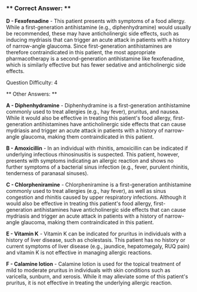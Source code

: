 ### ** Correct Answer: **

**D - Fexofenadine** - This patient presents with symptoms of a food allergy. While a first-generation antihistamine (e.g., diphenhydramine) would usually be recommended, these may have anticholinergic side effects, such as inducing mydriasis that can trigger an acute attack in patients with a history of narrow-angle glaucoma. Since first-generation antihistamines are therefore contraindicated in this patient, the most appropriate pharmacotherapy is a second-generation antihistamine like fexofenadine, which is similarly effective but has fewer sedative and anticholinergic side effects.

Question Difficulty: 4

** Other Answers: **

**A - Diphenhydramine** - Diphenhydramine is a first-generation antihistamine commonly used to treat allergies (e.g., hay fever), pruritus, and nausea. While it would also be effective in treating this patient's food allergy, first-generation antihistamines have anticholinergic side effects that can cause mydriasis and trigger an acute attack in patients with a history of narrow-angle glaucoma, making them contraindicated in this patient.

**B - Amoxicillin** - In an individual with rhinitis, amoxicillin can be indicated if underlying infectious rhinosinusitis is suspected. This patient, however, presents with symptoms indicating an allergic reaction and shows no further symptoms of a bacterial sinus infection (e.g., fever, purulent rhinitis, tenderness of paranasal sinuses).

**C - Chlorpheniramine** - Chlorpheniramine is a first-generation antihistamine commonly used to treat allergies (e.g., hay fever), as well as sinus congestion and rhinitis caused by upper respiratory infections. Although it would also be effective in treating this patient's food allergy, first-generation antihistamines have anticholinergic side effects that can cause mydriasis and trigger an acute attack in patients with a history of narrow-angle glaucoma, making them contraindicated in this patient.

**E - Vitamin K** - Vitamin K can be indicated for pruritus in individuals with a history of liver disease, such as cholestasis. This patient has no history or current symptoms of liver disease (e.g., jaundice, hepatomegaly, RUQ pain) and vitamin K is not effective in managing allergic reactions.

**F - Calamine lotion** - Calamine lotion is used for the topical treatment of mild to moderate pruritus in individuals with skin conditions such as varicella, sunburn, and xerosis. While it may alleviate some of this patient's pruritus, it is not effective in treating the underlying allergic reaction.

